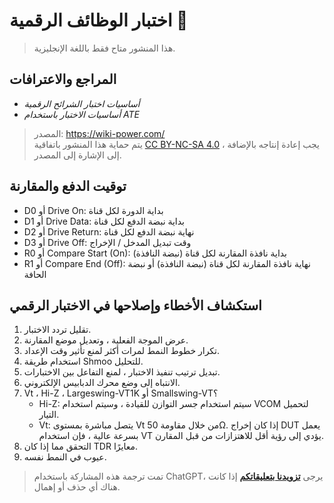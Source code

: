 # اختبار الوظائف الرقمية 🚧

> هذا المنشور متاح فقط باللغة الإنجليزية.

## المراجع والاعترافات

- _أساسيات اختبار الشرائح الرقمية_
- _أساسيات الاختبار باستخدام ATE_

> المصدر: <https://wiki-power.com/>  
> يتم حماية هذا المنشور باتفاقية [CC BY-NC-SA 4.0](https://creativecommons.org/licenses/by/4.0/deed.en) ، يجب إعادة إنتاجه بالإضافة إلى الإشارة إلى المصدر.

## توقيت الدفع والمقارنة

- D0 أو Drive On: بداية الدورة لكل قناة
- D1 أو Drive Data: بداية نبضة الدفع لكل قناة
- D2 أو Drive Return: نهاية نبضة الدفع لكل قناة
- D3 أو Drive Off: وقت تبديل المدخل / الإخراج
- R0 أو Compare Start (On): بداية نافذة المقارنة لكل قناة (نبضة النافذة)
- R1 أو Compare End (Off): نهاية نافذة المقارنة لكل قناة (نبضة النافذة) أو نبضة الحافة

## استكشاف الأخطاء وإصلاحها في الاختبار الرقمي

1. تقليل تردد الاختبار.
2. عرض الموجة الفعلية ، وتعديل موضع المقارنة.
3. تكرار خطوط النمط لمرات أكثر لمنع تأثير وقت الإعداد.
4. استخدام طريقة Shmoo للتحليل.
5. تبديل ترتيب تنفيذ الاختبار ، لمنع التفاعل بين الاختبارات.
6. الانتباه إلى وضع محرك الدبابيس الإلكتروني.
7. Vt ، Hi-Z ، Largeswing-VT1K أو Smallswing-VT؟
   - Hi-Z: سيتم استخدام جسر التوازن للقيادة ، وسيتم استخدام VCOM لتحميل التيار.
   - Vt: يتصل مباشرة بمستوى Vt من خلال مقاومة 50Ω. إذا كان إخراج DUT يعمل بسرعة عالية ، فإن استخدام VT يؤدي إلى رؤية أقل للاهتزازات من قبل المقارن.
8. التحقق مما إذا كان TDR معايرًا.
9. عيوب في النمط نفسه.

> تمت ترجمة هذه المشاركة باستخدام ChatGPT، يرجى [**تزويدنا بتعليقاتكم**](https://github.com/linyuxuanlin/Wiki_MkDocs/issues/new) إذا كانت هناك أي حذف أو إهمال.